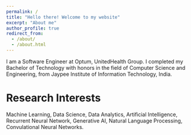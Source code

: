 ```yaml
---
permalink: /
title: "Hello there! Welcome to my website"
excerpt: "About me"
author_profile: true
redirect_from: 
  - /about/
  - /about.html
---
```


I am a Software Engineer at Optum, UnitedHealth Group. I completed my Bachelor of Technology with honors in the field of Computer Science and Engineering, from Jaypee Institute of Information Technology, India.



Research Interests
======
Machine Learning, Data Science, Data Analytics, Artificial Intelligence, Recurrent Neural Network, Generative AI, Natural Language Processing, Convulational Neural Networks.

